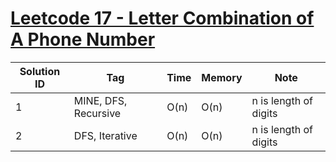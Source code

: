 # [Leetcode 17 - Letter Combination of A Phone Number](https://leetcode.com/problems/letter-combinations-of-a-phone-number/)

| Solution ID | Tag | Time | Memory | Note |
| ----------- | --- | ---- | ------ | ---- |
| 1 | MINE, DFS, Recursive | O(n) | O(n) | n is length of digits |
| 2 | DFS, Iterative | O(n) | O(n) | n is length of digits |